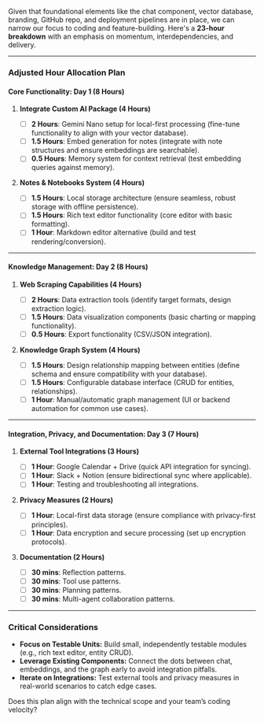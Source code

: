 Given that foundational elements like the chat component, vector database, branding, GitHub repo, and deployment pipelines are in place, we can narrow our focus to coding and feature-building. Here's a **23-hour breakdown** with an emphasis on momentum, interdependencies, and delivery.

---

### **Adjusted Hour Allocation Plan**

#### **Core Functionality: Day 1 (8 Hours)**

1. **Integrate Custom AI Package (4 Hours)**

   - [ ] **2 Hours**: Gemini Nano setup for local-first processing (fine-tune functionality to align with your vector database).
   - [ ] **1.5 Hours**: Embed generation for notes (integrate with note structures and ensure embeddings are searchable).
   - [ ] **0.5 Hours**: Memory system for context retrieval (test embedding queries against memory).

2. **Notes & Notebooks System (4 Hours)**

   - [ ] **1.5 Hours**: Local storage architecture (ensure seamless, robust storage with offline persistence).
   - [ ] **1.5 Hours**: Rich text editor functionality (core editor with basic formatting).
   - [ ] **1 Hour**: Markdown editor alternative (build and test rendering/conversion).

---

#### **Knowledge Management: Day 2 (8 Hours)**

1. **Web Scraping Capabilities (4 Hours)**

   - [ ] **2 Hours**: Data extraction tools (identify target formats, design extraction logic).
   - [ ] **1.5 Hours**: Data visualization components (basic charting or mapping functionality).
   - [ ] **0.5 Hours**: Export functionality (CSV/JSON integration).

2. **Knowledge Graph System (4 Hours)**

   - [ ] **1.5 Hours**: Design relationship mapping between entities (define schema and ensure compatibility with your database).
   - [ ] **1.5 Hours**: Configurable database interface (CRUD for entities, relationships).
   - [ ] **1 Hour**: Manual/automatic graph management (UI or backend automation for common use cases).

---

#### **Integration, Privacy, and Documentation: Day 3 (7 Hours)**

1. **External Tool Integrations (3 Hours)**

   - [ ] **1 Hour**: Google Calendar + Drive (quick API integration for syncing).
   - [ ] **1 Hour**: Slack + Notion (ensure bidirectional sync where applicable).
   - [ ] **1 Hour**: Testing and troubleshooting all integrations.

2. **Privacy Measures (2 Hours)**

   - [ ] **1 Hour**: Local-first data storage (ensure compliance with privacy-first principles).
   - [ ] **1 Hour**: Data encryption and secure processing (set up encryption protocols).

3. **Documentation (2 Hours)**

   - [ ] **30 mins**: Reflection patterns.
   - [ ] **30 mins**: Tool use patterns.
   - [ ] **30 mins**: Planning patterns.
   - [ ] **30 mins**: Multi-agent collaboration patterns.

---

### **Critical Considerations**

- **Focus on Testable Units:** Build small, independently testable modules (e.g., rich text editor, entity CRUD).
- **Leverage Existing Components:** Connect the dots between chat, embeddings, and the graph early to avoid integration pitfalls.
- **Iterate on Integrations:** Test external tools and privacy measures in real-world scenarios to catch edge cases.

Does this plan align with the technical scope and your team’s coding velocity?
